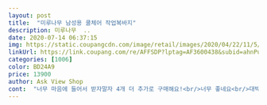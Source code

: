```yaml
---
layout: post 
title:  "미루나무 남성용 쿨체어 작업복바지" 
description: 미루나무  ..
date: 2020-07-14 06:37:15 
img: https://static.coupangcdn.com/image/retail/images/2020/04/22/11/5/9fdd5379-df41-47da-965f-dc30d3a4cb8b.jpg 
linkUrl: https://link.coupang.com/re/AFFSDP?lptag=AF3600438&subid=ahnPublicAsk&pageKey=1499507906&itemId=2575018110&vendorItemId=70567322106&traceid=V0-113-99fbfde4e3707915 
categories: [1006] 
color: BD24A9 
price: 13900 
author: Ask View Shop 
cont:  "너무 마음에 들어서 받자말자 4개 더 추가로 구매해요!<br/>너무 좋네요<br/>대박입니다! 가성비 최곱니다!<br/>시원하고 신축성 좋고<br/>얇고 턴력이 좋아 작업복으로 좋아요.<br/><br/>여름 작업복으로 샀는데 재질이 딱 입니다<br/>왠만한 브랜드보다 훨 재질좋아요!<br/>판매자님 대박나세요<br/>후기 좋은 이유가 다 있네요<br/>" 
---
```

